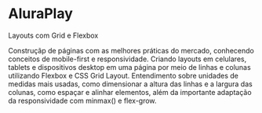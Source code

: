 # AluraPlay
Layouts com Grid e Flexbox

Construçãp de páginas com as melhores práticas do mercado, conhecendo conceitos de mobile-first e responsividade. Criando layouts em celulares, tablets e dispositivos desktop em uma página por meio de linhas e colunas utilizando Flexbox e CSS Grid Layout. Entendimento sobre unidades de medidas mais usadas, como dimensionar a altura das linhas e a largura das colunas, como espaçar e alinhar elementos, além da importante adaptação da responsividade com minmax() e flex-grow.
